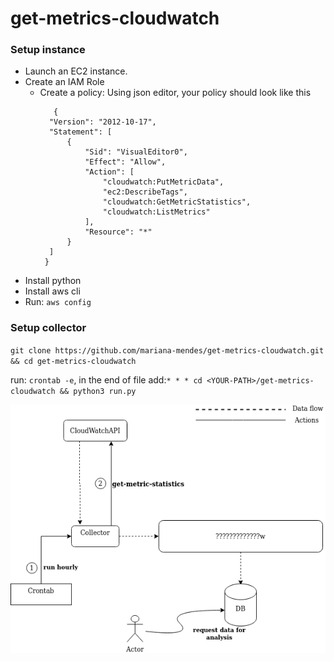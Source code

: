 # get-metrics-cloudwatch


### Setup instance
 
* Launch an EC2 instance. 
* Create an IAM Role 
    * Create a policy: 
      Using json editor, your policy should look like this
      ```
         {
        "Version": "2012-10-17",
        "Statement": [
            {
                "Sid": "VisualEditor0",
                "Effect": "Allow",
                "Action": [
                    "cloudwatch:PutMetricData",
                    "ec2:DescribeTags",
                    "cloudwatch:GetMetricStatistics",
                    "cloudwatch:ListMetrics"
                ],
                "Resource": "*"
            }
        ]
       }
      ```
* Install python 
* Install aws cli 
* Run: `aws config` 
  
### Setup collector

`git clone https://github.com/mariana-mendes/get-metrics-cloudwatch.git && cd get-metrics-cloudwatch` 

run: `crontab -e`, in the end of file add:`* * * cd <YOUR-PATH>/get-metrics-cloudwatch && python3 run.py`
 

![Diagrama](https://github.com/mariana-mendes/get-metrics-cloudwatch/blob/master/diagrama.png)
